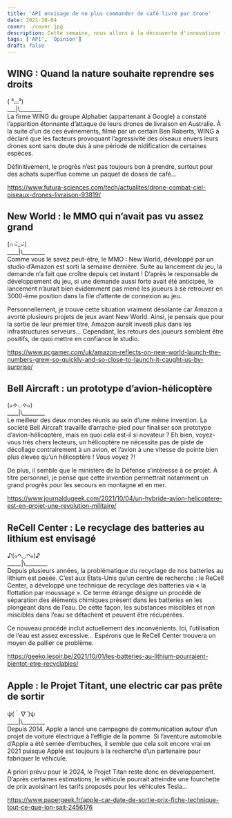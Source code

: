```yaml
---
title: 'API envisage de ne plus commander de café livré par drone'
date: 2021-10-04
cover: ./cover.jpg
description: Cette semaine, nous allons à la découverte d'innovations fascinantes, des projets intriguants et des évènements insolites.
tags: ['API', 'Opinion']
draft: false
---
```


## WING : Quand la nature souhaite reprendre ses droits
( ³⌓³)      
\_\_\_|\\\_\_\_\_\_\_\_\_     
La firme WING du groupe Alphabet (appartenant à Google) a constaté l’apparition étonnante d’attaque de leurs drones de livraison en Australie. À la suite d’un de ces événements, filmé par un certain Ben Roberts, WING a déclaré que les facteurs provoquant l’agressivité des oiseaux envers leurs drones sont sans doute dus à une période de nidification de certaines espèces.

Définitivement, le progrès n’est pas toujours bon à prendre, surtout pour des achats superflus comme un paquet de doses de café…

https://www.futura-sciences.com/tech/actualites/drone-combat-ciel-oiseaux-drones-livraison-93819/

## New World : le MMO qui n’avait pas vu assez grand
(∩⌣̀_⌣́)      
\_\_\_\_|\\\_\_\_\_\_\_\_\_     
Comme vous le savez peut-être, le MMO : New World, développé par un studio d’Amazon est sorti la semaine dernière. Suite au lancement du jeu, la demande n’a fait que croître depuis cet instant ! D’après le responsable de développement du jeu, si une demande aussi forte avait été anticipée, le lancement n’aurait bien évidemment pas mené les joueurs à se retrouver en 3000-ème position dans la file d’attente de connexion au jeu.

Personnellement, je trouve cette situation vraiment désolante car Amazon a avorté plusieurs projets de jeux avant New World. Ainsi, je pensais que pour la sortie de leur premier titre, Amazon aurait investi plus dans les infrastructures serveurs… Cependant, les retours des joueurs semblent être positifs, de quoi mettre en confiance le studio.

https://www.pcgamer.com/uk/amazon-reflects-on-new-world-launch-the-numbers-grew-so-quickly-and-so-close-to-launch-it-caught-us-by-surprise/

## Bell Aircraft : un prototype d’avion-hélicoptère
(๑✧◡✧๑)       
\_\_\_\_|\\\_\_\_\_\_\_\_\_     
Le meilleur des deux mondes réunis au sein d’une même invention. La société Bell Aircraft travaille d’arrache-pied pour finaliser son prototype d’avion-hélicoptère, mais en quoi cela est-il si novateur ? Eh bien, voyez-vous très chers lecteurs, un hélicoptère ne nécessite pas de piste de décollage contrairement à un avion, et l’avion à une vitesse de pointe bien plus élevée qu’un hélicoptère ! Vous voyez ?!

De plus, il semble que le ministère de la Défense s’intéresse à ce projet. À titre personnel, je pense que cette invention permettrait notamment un grand progrès pour les secours en montagne et en mer.

https://www.journaldugeek.com/2021/10/04/un-hybride-avion-helicoptere-est-en-projet-une-revolution-militaire/

## ReCell Center : Le recyclage des batteries au lithium est envisagé
♪(๑ᴖ◡ᴖ๑)♪     
\_\_\_\_\_|\\\_\_\_\_\_\_\_\_     
Depuis plusieurs années, la problématique du recyclage de nos batteries au lithium est posée. C’est aux Etats-Unis qu’un centre de recherche : le ReCell Center, a développé une technique de recyclage des batteries via « la flottation par moussage ». Ce terme étrange désigne un procédé de séparation des éléments chimiques présent dans les batteries en les plongeant dans de l’eau. De cette façon, les substances miscibles et non miscibles dans l’eau se détachent et peuvent être récupérées.

Ce nouveau procédé inclut actuellement des inconvénients. Ici, l’utilisation de l’eau est assez excessive… Espérons que le ReCell Center trouvera un moyen de pallier ce problème.

https://geeko.lesoir.be/2021/10/01/les-batteries-au-lithium-pourraient-bientot-etre-recyclables/

## Apple : le Projet Titant, une electric car pas prête de sortir
ψ(｀∇´)ψ        
\_\_\_\_|\\\_\_\_\_\_\_\_\_     
Depuis 2014, Apple a lancé une campagne de communication autour d’un projet de voiture électrique à l’effigie de la pomme. Si l’aventure automobile d’Apple a été semée d’embuches, il semble que cela soit encore vrai en 2021 puisque Apple est toujours à la recherche d’un partenaire pour fabriquer le véhicule.

A priori prévu pour le 2024, le Projet Titan reste donc en développement. D’après certaines estimations, le véhicule pourrait atteindre une fourchette de prix avoisinant les tarifs proposés pour les véhicules Tesla...

https://www.papergeek.fr/apple-car-date-de-sortie-prix-fiche-technique-tout-ce-que-lon-sait-2456176